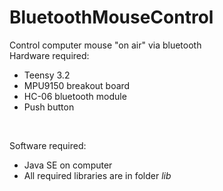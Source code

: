 # BluetoothMouseControl
Control computer mouse "on air" via bluetooth </br>
Hardware required: 
* Teensy 3.2
* MPU9150 breakout board
* HC-06 bluetooth module
* Push button
</br>

Software required: </br>
* Java SE on computer
* All required libraries are in folder *lib*
</br>


